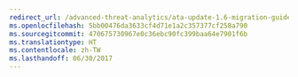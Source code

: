 ```yaml
---
redirect_url: /advanced-threat-analytics/ata-update-1.6-migration-guide
ms.openlocfilehash: 5bb00476da3633cf4d71e1a2c357377cf258a790
ms.sourcegitcommit: 470675730967e0c36ebc90fc399baa64e7901f6b
ms.translationtype: HT
ms.contentlocale: zh-TW
ms.lasthandoff: 06/30/2017
---
```


